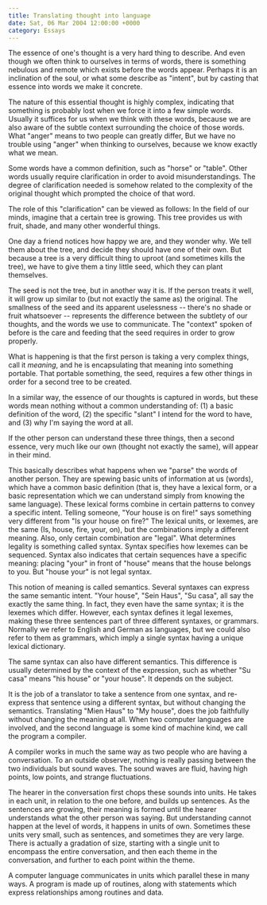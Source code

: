 ```yaml
---
title: Translating thought into language
date: Sat, 06 Mar 2004 12:00:00 +0000
category: Essays
---
```


The essence of one's thought is a very hard thing to describe.  And even
though we often think to ourselves in terms of words, there is something
nebulous and remote which exists before the words appear.  Perhaps it is
an inclination of the soul, or what some describe as "intent", but by
casting that essence into words we make it concrete.

The nature of this essential thought is highly complex, indicating that
something is probably lost when we force it into a few simple words.
Usually it suffices for us when we think with these words, because we
are also aware of the subtle context surrounding the choice of those
words.  What "anger" means to two people can greatly differ, But we have
no trouble using "anger" when thinking to ourselves, because we know
exactly what we mean.

Some words have a common definition, such as "horse" or "table".  Other
words usually require clarification in order to avoid misunderstandings.
The degree of clarification needed is somehow related to the complexity
of the original thought which prompted the choice of that word.

The role of this "clarification" can be viewed as follows: In the field
of our minds, imagine that a certain tree is growing.  This tree
provides us with fruit, shade, and many other wonderful things.

One day a friend notices how happy we are, and they wonder why.  We tell
them about the tree, and decide they should have one of their own.  But
because a tree is a very difficult thing to uproot (and sometimes kills
the tree), we have to give them a tiny little seed, which they can plant
themselves.

The seed is not the tree, but in another way it is.  If the person
treats it well, it will grow up similar to (but not exactly the same as)
the original.  The smallness of the seed and its apparent uselessness --
there's no shade or fruit whatsoever -- represents the difference
between the subtlety of our thoughts, and the words we use to
communicate.  The "context" spoken of before is the care and feeding
that the seed requires in order to grow properly.

What is happening is that the first person is taking a very complex
things, call it *meaning*, and he is encapsulating that meaning into
something portable.  That portable something, the seed, requires a few
other things in order for a second tree to be created.

In a similar way, the essence of our thoughts is captured in words, but
these words mean nothing without a common understanding of: (1) a basic
definition of the word, (2) the specific "slant" I intend for the word
to have, and (3) why I'm saying the word at all.

If the other person can understand these three things, then a second
essence, very much like our own (thought not exactly the same), will
appear in their mind.

This basically describes what happens when we "parse" the words of
another person.  They are spewing basic units of information at us
(words), which have a common basic definition (that is, they have a
lexical form, or a basic representation which we can understand simply
from knowing the same language).  These lexical forms combine in certain
patterns to convey a specific intent.  Telling someone, "Your house is
on fire!" says something very different from "Is your house on fire?"
The lexical units, or lexemes, are the same (Is, house, fire, your, on),
but the combinations imply a different meaning.  Also, only certain
combination are "legal".  What determines legality is something called
syntax.  Syntax specifies how lexemes can be sequenced.  Syntax also
indicates that certain sequences have a specific meaning: placing "your"
in front of "house" means that the house belongs to you.  But "house
your" is not legal syntax.

This notion of meaning is called semantics.  Several syntaxes can
express the same semantic intent.  "Your house", "Sein Haus", "Su casa",
all say the exactly the same thing.  In fact, they even have the same
syntax; it is the lexemes which differ.  However, each syntax defines it
legal lexemes, making these three sentences part of three different
syntaxes, or grammars.  Normally we refer to English and German as
languages, but we could also refer to them as grammars, which imply a
single syntax having a unique lexical dictionary.

The same syntax can also have different semantics.  This difference is
usually determined by the context of the expression, such as whether "Su
casa" means "his house" or "your house".  It depends on the subject.

It is the job of a translator to take a sentence from one syntax, and
re-express that sentence using a different syntax, but without changing
the semantics.  Translating "Mien Haus" to "My house", does the job
faithfully without changing the meaning at all.  When two computer
languages are involved, and the second language is some kind of machine
kind, we call the program a compiler.

A compiler works in much the same way as two people who are having a
conversation.  To an outside observer, nothing is really passing between
the two individuals but sound waves.  The sound waves are fluid, having
high points, low points, and strange fluctuations.

The hearer in the conversation first chops these sounds into units.  He
takes in each unit, in relation to the one before, and builds up
sentences.  As the sentences are growing, their meaning is formed until
the hearer understands what the other person was saying.  But
understanding cannot happen at the level of words, it happens in units
of own.  Sometimes these units very small, such as sentences, and
sometimes they are very large.  There is actually a gradation of size,
starting with a single unit to encompass the entire conversation, and
then each theme in the conversation, and further to each point within
the theme.

A computer language communicates in units which parallel these in many
ways.  A program is made up of routines, along with statements which
express relationships among routines and data.


